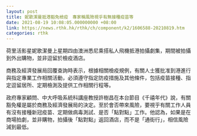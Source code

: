 ```yaml
---
layout: post
title: 妮歌潔曼抵港豁免檢疫　專家稱風險視乎有無接種疫苗等
date: 2021-08-19 10:08:05.000000000 +08:00
link: https://news.rthk.hk/rthk/ch/component/k2/1606588-20210819.htm
categories: rthk
---
```


荷里活影星妮歌潔曼上星期四由澳洲悉尼乘搭私人飛機抵港拍攝劇集，期間被拍攝到外出購物，並非逗留於檢疫酒店。

商務及經濟發展局回覆查詢時表示，根據相關檢疫規例，有關人士獲批准到港進行與指定專業工作相關活動，必須遵守指定防疫措施及其他條件，包括疫苗接種、指定逗留居所、定期檢測及提供工作相關行程等。

政府專家顧問、中大呼吸系統科講座教授許樹昌在本台節目《千禧年代》說，有關豁免權是屬於商務及經濟發展局的決定。至於會否帶來風險，要視乎有關工作人員有沒有接種新冠疫苗、定期做病毒測試、是否「點對點」工作。他認為，如果是在商場拍劇，並非購物，拍攝後「點對點」返回酒店，而不是「通街行」，相信風險減到最低。
